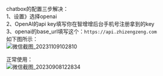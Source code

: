 chatbox的配置三步解决：<br>
1、设置》选择openai <br>
2、OpenAI的api key填写你在智增增后台手机号注册拿到的key <br>
3、openai的base_url填写这个：`https://api.zhizengzeng.com` <br>
如下图所示： <br>
![微信截图_20231109102810](https://github.com/xing61/xiaoyi-robot/assets/38256442/858e28a8-3c81-4ada-9887-7b0e2280cf9d)

正常使用： <br>
![微信截图_20230908122834](https://github.com/xing61/xiaoyi-robot/assets/38256442/799c21e6-458f-4c30-aa91-e51000edb723)
